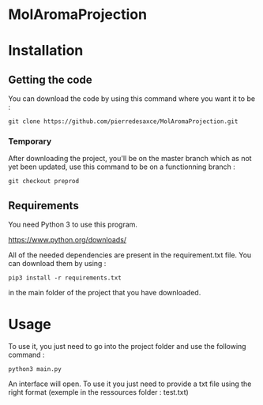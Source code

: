 # MolAromaProjection

# Installation

## Getting the code

You can download the code by using this command where you want it to be :

```
git clone https://github.com/pierredesaxce/MolAromaProjection.git
```

### Temporary
After downloading the project, you'll be on the master branch which as not yet been updated, use this command to be on a functionning branch :

```
git checkout preprod
```

## Requirements

You need Python 3 to use this program.

https://www.python.org/downloads/

All of the needed dependencies are present in the requirement.txt file. You can download them by using :

```
pip3 install -r requirements.txt
```

in the main folder of the project that you have downloaded.

# Usage

To use it, you just need to go into the project folder and use the following command :

```
python3 main.py
```

An interface will open. To use it you just need to provide a txt file using the right format (exemple in the ressources folder : test.txt)
